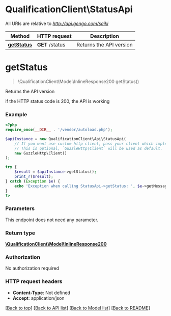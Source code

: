 # QualificationClient\StatusApi

All URIs are relative to *http://api.gengo.com/saiki*

Method | HTTP request | Description
------------- | ------------- | -------------
[**getStatus**](StatusApi.md#getStatus) | **GET** /status | Returns the API version


# **getStatus**
> \QualificationClient\Model\InlineResponse200 getStatus()

Returns the API version

if the HTTP status code is 200, the API is working

### Example
```php
<?php
require_once(__DIR__ . '/vendor/autoload.php');

$apiInstance = new QualificationClient\Api\StatusApi(
    // If you want use custom http client, pass your client which implements `GuzzleHttp\ClientInterface`.
    // This is optional, `GuzzleHttp\Client` will be used as default.
    new GuzzleHttp\Client()
);

try {
    $result = $apiInstance->getStatus();
    print_r($result);
} catch (Exception $e) {
    echo 'Exception when calling StatusApi->getStatus: ', $e->getMessage(), PHP_EOL;
}
?>
```

### Parameters
This endpoint does not need any parameter.

### Return type

[**\QualificationClient\Model\InlineResponse200**](../Model/InlineResponse200.md)

### Authorization

No authorization required

### HTTP request headers

 - **Content-Type**: Not defined
 - **Accept**: application/json

[[Back to top]](#) [[Back to API list]](../../README.md#documentation-for-api-endpoints) [[Back to Model list]](../../README.md#documentation-for-models) [[Back to README]](../../README.md)

